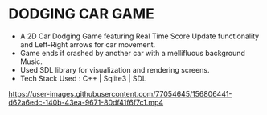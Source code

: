 # DODGING CAR GAME

- A 2D Car Dodging Game featuring Real Time Score Update functionality and Left-Right arrows 
for car movement.
- Game ends if crashed by another car with a mellifluous background Music.
- Used SDL library for visualization and rendering screens.
- Tech Stack Used : C++ | Sqlite3 | SDL

https://user-images.githubusercontent.com/77054645/156806441-d62a6edc-140b-43ea-9671-80df41f6f7c1.mp4